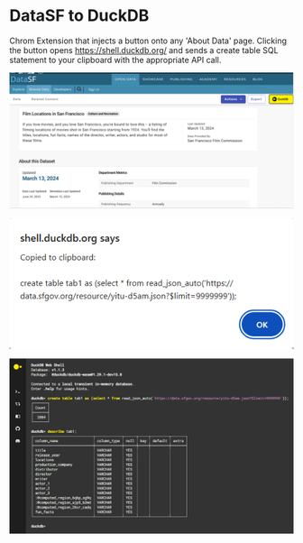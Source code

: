 # DataSF to DuckDB

Chrom Extension that injects a button onto any 'About Data' page. Clicking the button opens https://shell.duckdb.org/ and sends a create table SQL statement to your clipboard with the appropriate API call.

![](img/1-datasf.png)

![](img/2-alert.png)

![](img/3-duckdb.png)